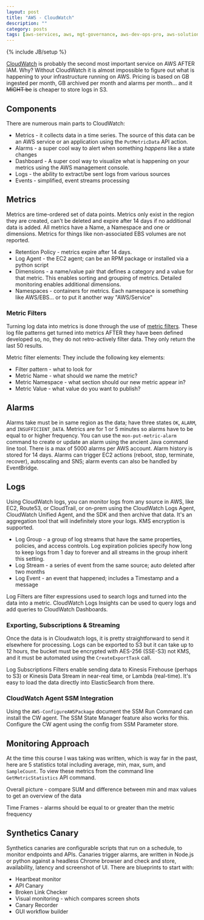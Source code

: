 ```yaml
---
layout: post
title: "AWS - CloudWatch"
description: ""
category: posts
tags: [aws-services, aws, mgt-governance, aws-dev-ops-pro, aws-solutions-arch-pro]
---
```

{% include JB/setup %}

[CloudWatch](http://docs.aws.amazon.com/AmazonCloudWatch/latest/monitoring/WhatIsCloudWatch.html) is probably the second most important service on AWS AFTER IAM. Why? Without CloudWatch it is almost impossible to figure out what is happening to your infrastructure running on AWS. Pricing is based on GB ingested per month, GB archived per month and alarms per month... and it ~~MIGHT be~~ is cheaper to store logs in S3.

## Components
There are numerous main parts to CloudWatch:
* Metrics - it collects data in a time series. The source of this data can be an AWS service or an application using the `PutMetricData` API action. 
* Alarms - a super cool way to alert when something *happens* like a state changes
* Dashboard - A super cool way to visualize what is happening on your metrics using the AWS management console.
* Logs - the ability to extract/be sent logs from various sources
* Events - simplified, event streams processing



## Metrics
Metrics are time-ordered set of data points. Metrics only exist in the region they are created, can't be deleted and expire after 14 days if no additional data is added. All metrics have a Name, a Namespace and one or dimensions. Metrics for things like non-associated EBS volumes are not reported.
- Retention Policy - metrics expire after 14 days. 
- Log Agent - the EC2 agent; can be an RPM package or installed via a python script
- Dimensions - a name/value pair that defines a category and a value for that metric. This enables sorting and grouping of metrics. Detailed monitoring enables additional dimensions.
- Namespaces - containers for metrics. Each namespace is something like AWS/EBS... or to put it another way "AWS/Service"

### Metric Filters
Turning log data into metrics is done through the use of [metric filters](http://docs.aws.amazon.com/AmazonCloudWatch/latest/logs/MonitoringLogData.html). These log file patterns get turned into metrics AFTER they have been defined developed so, no, they do not retro-actively filter data. They only return the last 50 results. 

Metric filter elements:
They include the following key elements:
- Filter pattern - what to look for
- Metric Name - what should we name the metric?
- Metric Namespace - what section should our new metric appear in?
- Metric Value - what value do you want to publish?

## Alarms
Alarms take must be in same region as the data; have three states `OK`, `ALARM`, and `INSUFFICIENT_DATA`. Metrics are for 1 or 5 minutes so alarms have to be equal to or higher frequency. You can use the `mon-put-metric-alarm` command to create or update an alarm using the ancient Java command line tool. There is a max of 5000 alarms per AWS account. Alarm history is stored for 14 days. Alarms can trigger EC2 actions (reboot, stop, terminate, recover), autoscaling and SNS; alarm events can also be handled by EventBridge.

## Logs
Using CloudWatch logs, you can monitor logs from any source in AWS, like EC2, Route53, or CloudTrail, or on-prem using the CloudWatch Logs Agent, CloudWatch Unified Agent, and the SDK and then archive that data. It's an aggregation tool that will indefinitely store your logs. KMS encryption is supported.

- Log Group - a group of log streams that have the same properties, policies, and access controls. Log expiration policies specify how long to keep logs from 1 day to forever and all streams in the group inherit this setting. 
- Log Stream - a series of event from the same source; auto deleted after two months
- Log Event - an event that happened; includes a Timestamp and a message

Log Filters are filter expressions used to search logs and turned into the data into a metric. CloudWatch Logs Insights can be used to query logs and add queries to CloudWatch Dashboards.

### Exporting, Subscriptions & Streaming
Once the data is in Cloudwatch logs, it is pretty straightforward to send it elsewhere for processing. Logs can be exported to S3 but it can take up to 12 hours, the bucket must be encrypted with AES-256 (SSE-S3) not KMS, and it must be automated using the `CreateExportTask` call. 

Log Subscriptions Filters enable sending data to Kinesis Firehouse (perhaps to S3) or Kinesis Data Stream in near-real time, or Lambda (real-time). It's easy to load the data directly into ElasticSearch from there.

### CloudWatch Agent SSM Integration
Using the `AWS-ConfigureAWSPackage` document the SSM Run Command can install the CW agent. The SSM State Manager feature also works for this. Configure the CW agent using the config from SSM Parameter store.

## Monitoring Approach
At the time this course I was taking was written, which is way far in the past, here are 5 statistics total including average, min, max, sum, and `SampleCount`. To view these metrics from the command line `GetMetricStatistics` API command. 

Overall picture - compare SUM and difference between min and max values to get an overview of the data

Time Frames - alarms should be equal to or greater than the metric frequency

## Synthetics Canary
Synthetics canaries are configurable scripts that run on a schedule, to monitor endpoints and APIs. Canaries trigger alarms, are written in Node.js or python against a headless Chrome browser and check and store, availability, latency and screenshot of UI. There are blueprints to start with:
- Heartbeat monitor
- API Canary
- Broken Link Checker
- Visual monitoring - which compares screen shots
- Canary Recorder
- GUI workflow builder
